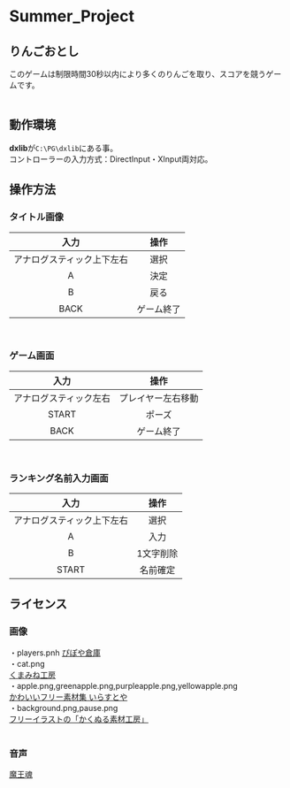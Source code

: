 # Summer_Project

## りんごおとし
このゲームは制限時間30秒以内により多くのりんごを取り、スコアを競うゲームです。
<br><br>

## 動作環境
 **dxlib**が`C:\PG\dxlib`にある事。  
 コントローラーの入力方式：DirectInput・XInput両対応。
 
## 操作方法
### タイトル画像
|入力 |操作		|
|:-----:|:-------------------------:|
|アナログスティック上下左右|選択	|
|A   |決定	|
|B|戻る	|
|BACK|ゲーム終了	|

<br>

### ゲーム画面
|入力 |操作		|
|:-----:|:-------------------------:|
|アナログスティック左右|プレイヤー左右移動	|
|START|ポーズ	|
|BACK|ゲーム終了	|

<br>

### ランキング名前入力画面
|入力 |操作		|
|:-----:|:-------------------------:|
|アナログスティック上下左右|選択	|
|A   |入力	|
|B   |1文字削除	|
|START|名前確定	|

## ライセンス  
### 画像  
・players.pnh
[ぴぽや倉庫](https://pipoya.net/sozai/)  
・cat.png  
[くまみね工房](https://kumamine.blogspot.com/)  
・apple.png,greenapple.png,purpleapple.png,yellowapple.png  
[かわいいフリー素材集 いらすとや](https://www.irasutoya.com/)  
・background.png,pause.png  
[フリーイラストの「かくぬる素材工房」](https://knsoza1.com/)  
<br>

### 音声
[魔王魂](https://maou.audio/category/se/)  
